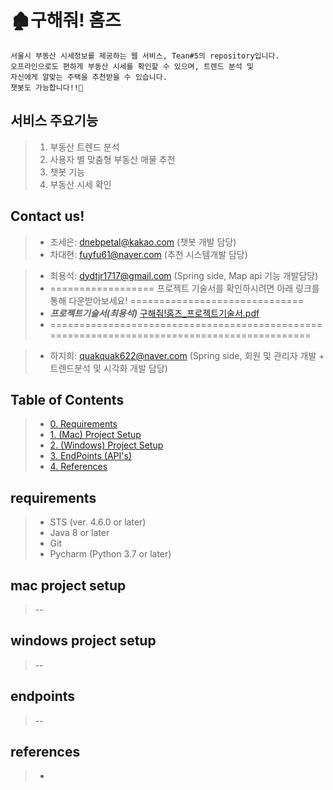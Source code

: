 # 🏚구해줘! 홈즈

```
서울시 부동산 시세정보를 제공하는 웹 서비스, Tean#5의 repository입니다.
오프라인으로도 편하게 부동산 시세를 확인할 수 있으며, 트렌드 분석 및
자신에게 알맞는 주택을 추천받을 수 있습니다. 
챗봇도 가능합니다!!🎉
```

## 서비스 주요기능


 >1. 부동산 트렌드 분석
 >2. 사용자 별 맞춤형 부동산 매물 추천
 >3. 챗봇 기능
 >4. 부동산 시세 확인
 
 
## Contact us!

>- 조세은: [dnebpetal@kakao.com](dnebpetal@kakao.com)  (챗봇 개발 담당)
>- 차대현: [fuyfu61@naver.com](fuyfu61@naver.com)  (추천 시스템개발 담당)

>- 최용석: [dydtjr1717@gmail.com](dydtjr1717@gmail.com) (Spring side, Map api 기능 개발담당)
>- ================== 프로젝트 기술서를 확인하시려면 아래 링크를 통해 다운받아보세요! ==============================
>- _**프로젝트기술서(최용석)**_ [구해줘!홈즈_프로젝트기술서.pdf](https://github.com/SeEunCho/team5_v2sbm3c/files/8147844/_.pdf)
>- ============================================================================================

>- 하지희: [quakquak622@naver.com](quakquak622@naver.com) (Spring side, 회원 및 관리자 개발 + 트렌드분석 및 시각화 개발 담당)


## Table of Contents

 > - [0. Requirements](#requirements)
 > - [1. (Mac) Project Setup](#mac-project-setup)
 > - [2. (Windows) Project Setup](#windows-project-setup)
 > - [3. EndPoints (API's)](#endpoints)
 > - [4. References](#references)
 
 
 ## requirements

 >- STS (ver. 4.6.0 or later)
 >- Java 8 or later
 >- Git
 >- Pycharm (Python 3.7 or later)
 
 
 ## mac project setup
 
 >--
 
 
 ## windows project setup
 
 >--
 
 
 ## endpoints
 
 >--
 
 
 ## references
 
 >- 
